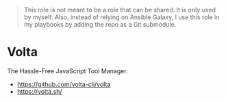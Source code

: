 > This role is not meant to be a role that can be shared. It is only used by myself.
> Also, instead of relying on Ansible Galaxy, I use this role in my playbooks
> by adding the repo as a Git submodule.

# Volta

The Hassle-Free JavaScript Tool Manager.

* <https://github.com/volta-cli/volta>
* <https://volta.sh/>
